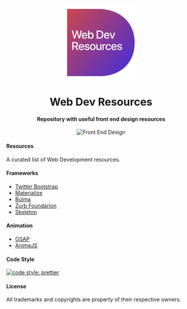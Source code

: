 <h1 align="center">
  <a href="./assets/logo.png"><img src="./assets/logo.png" alt="Web Development Icon" width="200" height="auto"></a>
  <br>
  <br>
  Web Dev Resources
</h1>

<h4 align="center">Repository with useful front end design resources</h4>

<p align="center">
  <img src="https://img.shields.io/badge/field-Front%20End%20Design-7a36a4.svg" alt="Front End Design">
</p>

#### Resources

A curated list of Web Development resources.

#### Frameworks

* [Twitter Bootstrap](https://github.com/twbs/bootstrap)
* [Materialize](https://github.com/Dogfalo/materialize)
* [Bulma](https://github.com/jgthms/bulma)
* [Zurb Foundarion](https://github.com/zurb/foundation-zurb-template)
* [Skeleton](https://github.com/dhg/Skeleton)

#### Animation

* [GSAP](https://github.com/greensock/GreenSock-JS/)
* [AnimeJS](https://github.com/juliangarnier/anime/)

#### Code Style

[![code style: prettier](https://img.shields.io/badge/code_style-prettier-7a36a4.svg)](https://github.com/prettier/prettier)

#### License

All trademarks and copyrights are property of their respective owners.
